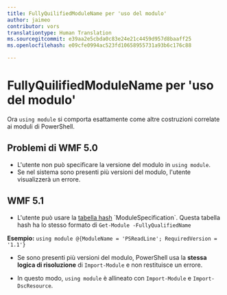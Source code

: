 ```yaml
---
title: FullyQuilifiedModuleName per 'uso del modulo'
author: jaimeo
contributor: vors
translationtype: Human Translation
ms.sourcegitcommit: e39aa2e5cbda0c83e24e21c4459d957d8baaff25
ms.openlocfilehash: e09cfe0994ac523fd10658955731a93b6c176c88

---
```


FullyQuilifiedModuleName per 'uso del modulo'
=========================

Ora `using module` si comporta esattamente come altre costruzioni correlate ai moduli di PowerShell.

Problemi di WMF 5.0
----------

* L'utente non può specificare la versione del modulo in `using module`.
* Se nel sistema sono presenti più versioni del modulo, l'utente visualizzerà un errore.

WMF 5.1
----------

* L'utente può usare la [tabella hash](https://msdn.microsoft.com/en-us/library/jj136290(v=vs.85).aspx) `ModuleSpecification`. Questa tabella hash ha lo stesso formato di `Get-Module -FullyQualifiedName`

**Esempio:** `using module @{ModuleName = 'PSReadLine'; RequiredVersion = '1.1'}`

* Se sono presenti più versioni del modulo, PowerShell usa la **stessa logica di risoluzione** di `Import-Module` e non restituisce un errore.

* In questo modo, `using module` è allineato con `Import-Module` e `Import-DscResource`.



<!--HONumber=Aug16_HO3-->


